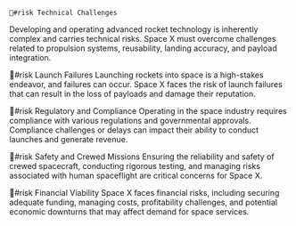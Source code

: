     🚨#risk Technical Challenges
Developing and operating advanced rocket technology is inherently complex and carries technical risks. Space X must overcome challenges related to propulsion systems, reusability, landing accuracy, and payload integration.

🚨#risk Launch Failures
Launching rockets into space is a high-stakes endeavor, and failures can occur. Space X faces the risk of launch failures that can result in the loss of payloads and damage their reputation.

🚨#risk Regulatory and Compliance
Operating in the space industry requires compliance with various regulations and governmental approvals. Compliance challenges or delays can impact their ability to conduct launches and generate revenue.

🚨#risk Safety and Crewed Missions
Ensuring the reliability and safety of crewed spacecraft, conducting rigorous testing, and managing risks associated with human spaceflight are critical concerns for Space X.

🚨#risk Financial Viability
Space X faces financial risks, including securing adequate funding, managing costs, profitability challenges, and potential economic downturns that may affect demand for space services.

